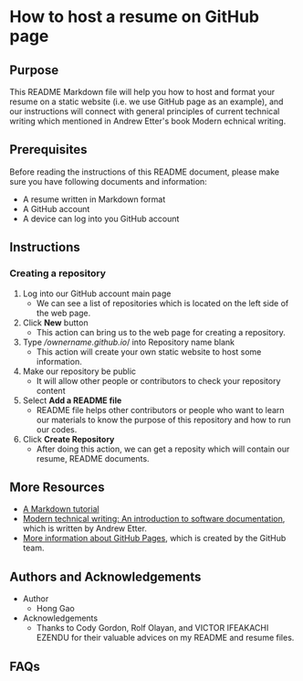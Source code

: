 # How to host a resume on GitHub page

## Purpose
  
  This README Markdown file will help you how to host and format your resume on a static website (i.e. we use GitHub page as an example), and our instructions will connect with general principles of current technical writing which mentioned in Andrew Etter's book Modern echnical writing.

## Prerequisites

  Before reading the instructions of this README document, please make sure you have following documents and information:
  - A resume written in Markdown format
  - A GitHub account 
  - A device can log into you GitHub account
  
## Instructions
  
### Creating a repository 
1. Log into our GitHub account main page
    - We can see a list of repositories which is located on the left side of the web page.
2. Click **New** button
    - This action can bring us to the web page for creating a repository.
3. Type */ownername.github.io*/ into Repository name blank
    - This action will create your own static website to host some information.
4. Make our repository be public 
    - It will allow other people or contributors to check your repository content 
5. Select **Add a README file** 
    - README file helps other contributors or people who want to learn our materials to know the purpose of this repository and how to run our codes.
6. Click **Create Repository** 
    - After doing this action, we can get a reposity which will contain our resume, README documents.


## More Resources
- [A Markdown tutorial][link 1]
- [Modern technical writing: An introduction to software documentation][link 2], which is written by Andrew Etter.
- [More information about GitHub Pages][link 3], which is created by the GitHub team.

[link 1]: https://www.markdowntutorial.com
[link 2]: https://www.amazon.ca/Modern-Technical-Writing-Introduction-Documentation-ebook/dp/B01A2QL9SS
[link 3]: https://docs.github.com/en/pages/getting-started-with-github-pages/about-github-pages

## Authors and Acknowledgements

- Author
  - Hong Gao
- Acknowledgements
  - Thanks to Cody Gordon, Rolf Olayan, and VICTOR IFEAKACHI EZENDU for their valuable advices on my README and resume files.

## FAQs
